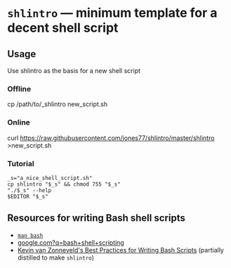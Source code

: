 # `shlintro` &mdash; minimum template for a decent shell script

## Usage

Use shlintro as the basis for a new shell script

### Offline

  cp /path/to/_shlintro new_script.sh

### Online

  curl https://raw.githubusercontent.com/jones77/shlintro/master/shlintro >new_script.sh

### Tutorial

    _s="a_nice_shell_script.sh"
    cp shlintro "$_s" && chmod 755 "$_s"
    "./$_s" --help
    $EDITOR "$_s"

## Resources for writing Bash shell scripts

* [`man bash`](https://tiswww.case.edu/php/chet/bash/bash.html)
* [google.com?q=bash+shell+scripting](http://google.com?q=bash+shell+scripting)
* [Kevin van Zonneveld's Best Practices for Writing Bash
  Scripts](http://kvz.io/blog/2013/11/21/bash-best-practices/) (partially
  distilled to make `shlintro`)
